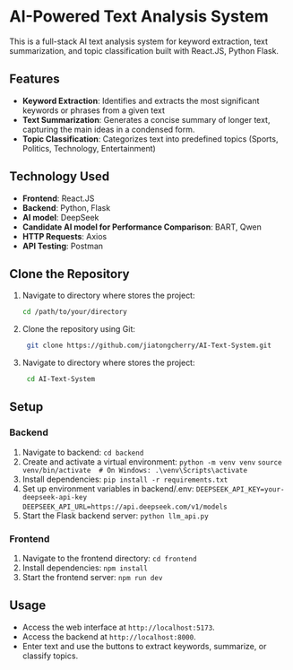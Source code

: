 # AI-Powered Text Analysis System

This is a full-stack AI text analysis system for keyword extraction, text summarization, and topic classification built with React.JS, Python Flask.


## Features
- **Keyword Extraction**: Identifies and extracts the most significant keywords or phrases from a given text
- **Text Summarization**: Generates a concise summary of longer text, capturing the main ideas in a condensed form.
- **Topic Classification**: Categorizes text into predefined topics (Sports, Politics, Technology, Entertainment)

## Technology Used

- **Frontend**: React.JS
- **Backend**: Python, Flask
- **AI model**: DeepSeek
- **Candidate AI model for Performance Comparison**: BART, Qwen
- **HTTP Requests**: Axios
- **API Testing**: Postman

## Clone the Repository
1. Navigate to directory where stores the project:

   ```bash
   cd /path/to/your/directory
2. Clone the repository using Git:

   ```bash
    git clone https://github.com/jiatongcherry/AI-Text-System.git
3. Navigate to directory where stores the project:

   ```bash
    cd AI-Text-System

## Setup
### Backend
1. Navigate to backend: `cd backend`
2. Create and activate a virtual environment:
`python -m venv venv`
`source venv/bin/activate  # On Windows: .\venv\Scripts\activate`
3. Install dependencies: `pip install -r requirements.txt`
4. Set up environment variables in backend/.env:
`DEEPSEEK_API_KEY=your-deepseek-api-key`
`DEEPSEEK_API_URL=https://api.deepseek.com/v1/models`
5. Start the Flask backend server: `python llm_api.py`

### Frontend
1. Navigate to the frontend directory: `cd frontend`
2. Install dependencies: `npm install`
3. Start the frontend server: `npm run dev`

## Usage
- Access the web interface at `http://localhost:5173`.
- Access the backend at `http://localhost:8000`.
- Enter text and use the buttons to extract keywords, summarize, or classify topics.
